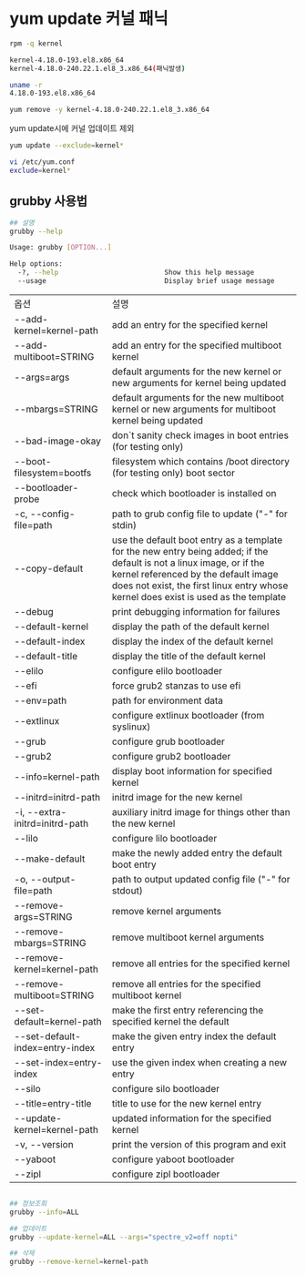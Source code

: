 # yum update 커널 패닉

```bash
rpm -q kernel

kernel-4.18.0-193.el8.x86_64
kernel-4.18.0-240.22.1.el8_3.x86_64(패닉발생)

uname -r
4.18.0-193.el8.x86_64

yum remove -y kernel-4.18.0-240.22.1.el8_3.x86_64
```

yum update시에 커널 업데이트 제외

```bash
yum update --exclude=kernel*

vi /etc/yum.conf
exclude=kernel*
```

## grubby 사용법

```bash
## 설명
grubby --help

Usage: grubby [OPTION...]

Help options:
  -?, --help                          Show this help message
  --usage                             Display brief usage message
```

<table>
<tr><td>옵션</td><td>설명</td></tr>
<tr><td>--add-kernel=kernel-path</td><td>add an entry for the specified kernel</td></tr>
<tr><td>--add-multiboot=STRING</td><td>add an entry for the specified multiboot kernel</td></tr>
<tr><td>--args=args</td><td>default arguments for the new kernel or new arguments for kernel being updated</td></tr>
<tr><td>--mbargs=STRING</td><td>default arguments for the new multiboot kernel or new arguments for multiboot kernel being updated</td></tr>
<tr><td>--bad-image-okay</td><td>don`t sanity check images in boot entries (for testing only)</td></tr>
<tr><td>--boot-filesystem=bootfs</td><td>filesystem which contains /boot directory (for testing only) boot sector</td></tr>
<tr><td>--bootloader-probe</td><td>check which bootloader is installed on</td></tr>
<tr><td>-c, --config-file=path</td><td>path to grub config file to update ("-" for stdin)</td></tr>
<tr><td>--copy-default</td><td>use the default boot entry as a template for the new entry being added; if the default is not a linux image, or if the kernel referenced by the default image does not exist, the first linux entry whose kernel does exist is used as the template</td></tr>
<tr><td>--debug</td><td>print debugging information for failures</td></tr>
<tr><td>--default-kernel</td><td>display the path of the default kernel</td></tr>
<tr><td>--default-index</td><td>display the index of the default kernel</td></tr>
<tr><td>--default-title</td><td>display the title of the default kernel</td></tr>
<tr><td>--elilo</td><td>configure elilo bootloader</td></tr>
<tr><td>--efi</td><td>force grub2 stanzas to use efi</td></tr>
<tr><td>--env=path</td><td>path for environment data</td></tr>
<tr><td>--extlinux</td><td>configure extlinux bootloader (from syslinux)</td></tr>
<tr><td>--grub</td><td>configure grub bootloader</td></tr>
<tr><td>--grub2</td><td>configure grub2 bootloader</td></tr>
<tr><td>--info=kernel-path</td><td>display boot information for specified kernel</td></tr>
<tr><td>--initrd=initrd-path</td><td>initrd image for the new kernel</td></tr>
<tr><td>-i, --extra-initrd=initrd-path</td><td>auxiliary initrd image for things other than the new kernel</td></tr>
<tr><td>--lilo</td><td>configure lilo bootloader</td></tr>
<tr><td>--make-default</td><td>make the newly added entry the default boot entry</td></tr>
<tr><td>-o, --output-file=path</td><td>path to output updated config file ("-" for stdout)</td></tr>
<tr><td>--remove-args=STRING</td><td>remove kernel arguments</td></tr>
<tr><td>--remove-mbargs=STRING</td><td>remove multiboot kernel arguments</td></tr>
<tr><td>--remove-kernel=kernel-path</td><td>remove all entries for the specified
                                      kernel</td></tr>
<tr><td>--remove-multiboot=STRING</td><td>remove all entries for the specified
                                      multiboot kernel</td></tr>
<tr><td>--set-default=kernel-path</td><td>make the first entry referencing the
                                      specified kernel the default</td></tr>
<tr><td>--set-default-index=entry-index</td><td>make the given entry index the default
                                      entry</td></tr>
<tr><td>--set-index=entry-index</td><td>use the given index when creating a new
                                      entry</td></tr>
<tr><td>--silo</td><td>configure silo bootloader</td></tr>
<tr><td>--title=entry-title</td><td>title to use for the new kernel entry</td></tr>
<tr><td>--update-kernel=kernel-path</td><td>updated information for the specified
                                      kernel</td></tr>
<tr><td>-v, --version</td><td>print the version of this program and exit</td></tr>
<tr><td>--yaboot</td><td>configure yaboot bootloader</td></tr>
<tr><td>--zipl</td><td>configure zipl bootloader</td></tr>
</table>

```bash

## 정보조회
grubby --info=ALL

## 업데이트
grubby --update-kernel=ALL --args="spectre_v2=off nopti"

## 삭제
grubby --remove-kernel=kernel-path

```

